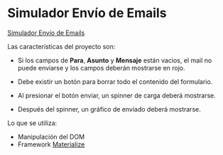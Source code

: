 # Simulador Envío de Emails

[Simulador Envío de Emails](https://adolfodelarosades.github.io/JS-Proyecto-03-SimuladorEnvioEmails/.)

Las características del proyecto son:

* Si los campos de **Para**, **Asunto** y **Mensaje** están vacios, el mail no puede enviarse y los campos deberán mostrarse en rojo.

* Debe existir un botón para borrar todo el contenido del formulario.

* Al presionar el botón enviar, un spinner de carga deberá mostrarse.

* Después del spinner, un gráfico de enviado deberá mostrarse.

Lo que se utiliza:

* Manipulación del DOM
* Framework [Materialize](https://materializecss.com)

